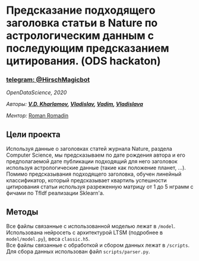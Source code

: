 # Предсказание подходящего заголовка статьи в Nature по астрологическим данным с последующим предсказанием цитирования. (ODS hackaton)

### [telegram: @HirschMagicbot](https://t.me/HirschMagicbot)


*OpenDataScience, 2020*

*Авторы: <b> [V.D. Kharlamov](https://t.me/justfairy), [Vladislav](https://t.me/quantum_forest), [Vadim](https://t.me/AndersA), [Vladislava](https://t.me/@awniar)  </b>*

*Ментор:* [Roman Romadin](https://t.me/RomanRomadin)


## Цели проекта
Используя данные о заголовках статей журнала Nature, раздела Computer Science, мы предсказываем по дате рождения автора и его предполагаемой дате публикации подходящий для него заголовок используя астрологические данные (такие как положение планет, ...). Помимо предсказывания подходящего заголовка, обучен линейный классификатор, который предсказывает квартиль успешности цитирования статьи используя разреженную матрицу от 1 до 5 нграмм с фичами по TfIdf реализации Sklearn'а.    

## Методы
Все файлы связанные с использованной моделью лежат в `/model`. Использована нейросеть с архитектурой LTSM (подробнее в `model/model.py`), веса `classic.h5`.    
Все файлы связанные с обработкой и сбором данных лежат в `/scripts`. Для сбора данных использован файл `scripts/parser.py`.      
